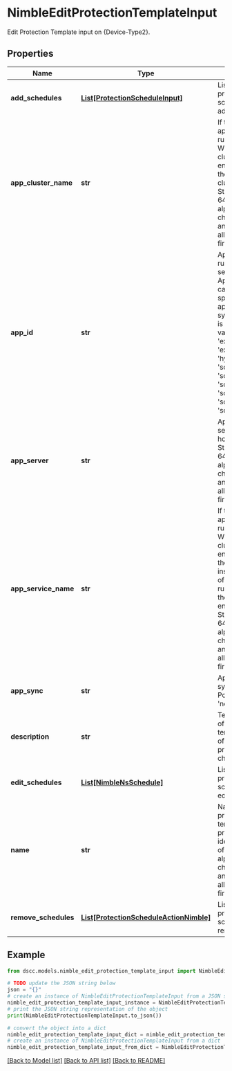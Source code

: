 # NimbleEditProtectionTemplateInput

Edit Protection Template input on {Device-Type2}.

## Properties

Name | Type | Description | Notes
------------ | ------------- | ------------- | -------------
**add_schedules** | [**List[ProtectionScheduleInput]**](ProtectionScheduleInput.md) | List of protection schedules to be added. | [optional] 
**app_cluster_name** | **str** | If the application is running within a Windows cluster environment then this is the cluster name. String of up to 64 alphanumeric characters, - and . and : are allowed after first character. | [optional] 
**app_id** | **str** | Application ID running on the server. Application ID can only be specified if application synchronization is VSS. Possible values: &#39;inval&#39;, &#39;exchange&#39;, &#39;exchange_dag&#39;, &#39;hyperv&#39;, &#39;sql2005&#39;, &#39;sql2008&#39;, &#39;sql2012&#39;, &#39;sql2014&#39;, &#39;sql2016&#39;, &#39;sql2017&#39;. | [optional] 
**app_server** | **str** | Application server hostname. String of up to 64 alphanumeric characters, - and . and : are allowed after first character. | [optional] 
**app_service_name** | **str** | If the application is running within a Windows cluster environment then this is the instance name of the service running within the cluster environment. String of up to 64 alphanumeric characters, - and . and : are allowed after first character. | [optional] 
**app_sync** | **str** | Application synchronization. Possible values: &#39;none&#39;, &#39;vss&#39;. | [optional] 
**description** | **str** | Text description of protection template. String of up to 255 printable ASCII characters. | [optional] 
**edit_schedules** | [**List[NimbleNsSchedule]**](NimbleNsSchedule.md) | List of protection schedules to be edited. | [optional] 
**name** | **str** | Name of the protection template. User provided identifier. String of up to 64 alphanumeric characters, - and . and : are allowed after first character. | [optional] 
**remove_schedules** | [**List[ProtectionScheduleActionNimble]**](ProtectionScheduleActionNimble.md) | List of protection schedules to be removed. | [optional] 

## Example

```python
from dscc.models.nimble_edit_protection_template_input import NimbleEditProtectionTemplateInput

# TODO update the JSON string below
json = "{}"
# create an instance of NimbleEditProtectionTemplateInput from a JSON string
nimble_edit_protection_template_input_instance = NimbleEditProtectionTemplateInput.from_json(json)
# print the JSON string representation of the object
print(NimbleEditProtectionTemplateInput.to_json())

# convert the object into a dict
nimble_edit_protection_template_input_dict = nimble_edit_protection_template_input_instance.to_dict()
# create an instance of NimbleEditProtectionTemplateInput from a dict
nimble_edit_protection_template_input_from_dict = NimbleEditProtectionTemplateInput.from_dict(nimble_edit_protection_template_input_dict)
```
[[Back to Model list]](../README.md#documentation-for-models) [[Back to API list]](../README.md#documentation-for-api-endpoints) [[Back to README]](../README.md)


